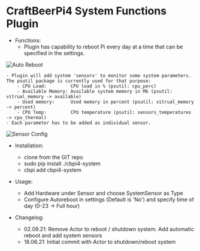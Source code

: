 # CraftBeerPi4 System Functions Plugin

- Functions:
    - Plugin has capability to reboot Pi every day at a time that can be specified in the settings.

![Auto Reboot](https://github.com/avollkopf/cbpi4-system/blob/main/AutoReboot.png?raw=true)
	
	- Plugin will add system 'sensors' to monitor some system parameters. The psutil package is currently used for that purpose:
		- CPU Load: 		CPU load in % (psutil: cpu_perc)
		- Available Memory:	Available system memory in Mb (psutil: vitrual_memory -> available)
		- Used memory:		Used memory in percent (psutil: vitrual_memory -> percent)
		- CPU Temp:			CPU temperature (psutil: sensors_temperatures -> cpu_thermal)
	- Each parameter has to be added as individual sensor.
	
![Sensor Config](https://github.com/avollkopf/cbpi4-system/blob/main/SystemSensor.png?raw=true)

- Installation: 
    - clone from the GIT repo
	- sudo pip install ./cbpi4-system
    - cbpi add cbpi4-system
	
- Usage:
    - Add Hardware under Sensor and choose SystemSensor as Type
	- Configure Autoreboot in settings (Default is 'No') and specify time of day (0-23 -> Full hour)

- Changelog:
	- 02.09.21: Remove Actor to reboot / shutdown system. Add automatic reboot and add system sensors
	- 18.06.21: Initial commit with Actor to shutdown/reboot system
